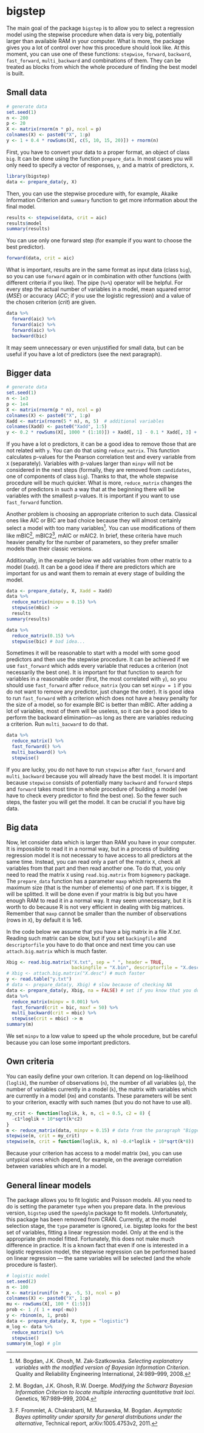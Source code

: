
<!-- README.md is generated from README.Rmd. Please edit that file -->

# bigstep

The main goal of the package `bigstep` is to allow you to select a
regression model using the stepwise procedure when data is very big,
potentially larger than available RAM in your computer. What is more,
the package gives you a lot of control over how this procedure should
look like. At this moment, you can use one of these functions:
`stepwise`, `forward`, `backward`, `fast_forward`, `multi_backward` and
combinations of them. They can be treated as blocks from which the whole
procedure of finding the best model is built.

## Small data

``` r
# generate data
set.seed(1)
n <- 200
p <- 20
X <- matrix(rnorm(n * p), ncol = p)
colnames(X) <- paste0("X", 1:p)
y <- 1 + 0.4 * rowSums(X[, c(5, 10, 15, 20)]) + rnorm(n)
```

First, you have to convert your data to a proper format, an object of
class `big`. It can be done using the function `prepare_data`. In most
cases you will only need to specify a vector of responses, `y`, and a
matrix of predictors, `X`.

``` r
library(bigstep)
data <- prepare_data(y, X)
```

Then, you can use the stepwise procedure with, for example, Akaike
Information Criterion and `summary` function to get more information
about the final model.

``` r
results <- stepwise(data, crit = aic)
results$model
summary(results)
```

You can use only one forward step (for example if you want to choose the
best predictor).

``` r
forward(data, crit = aic)
```

What is important, results are in the same format as input data (class
`big`), so you can use `forward` again or in combination with other
functions (with different criteria if you like). The pipe (`%>%`)
operator will be helpful. For every step the actual number of variables
in a model, mean squared error (*MSE*) or accuracy (*ACC*; if you use
the logistic regression) and a value of the chosen criterion (*crit*)
are given.

``` r
data %>%
  forward(aic) %>% 
  forward(aic) %>% 
  forward(aic) %>% 
  backward(bic)
```

It may seem unnecessary or even unjustified for small data, but can be
useful if you have a lot of predictors (see the next paragraph).

## Bigger data

``` r
# generate data
set.seed(1)
n <- 1e3
p <- 1e4
X <- matrix(rnorm(p * n), ncol = p)
colnames(X) <- paste0("X", 1:p)
Xadd <- matrix(rnorm(5 * n), n, 5)  # additional variables
colnames(Xadd) <- paste0("Xadd", 1:5)
y <- 0.2 * rowSums(X[, 1000 * (1:10)]) + Xadd[, 1] - 0.1 * Xadd[, 3] + rnorm(n)
```

If you have a lot o predictors, it can be a good idea to remove those
that are not related with `y`. You can do that using `reduce_matrix`.
This function calculates p-values for the Pearson correlation test and
every variable from `X` (separately). Variables with p-values larger
than `minpv` will not be considered in the next steps (formally, they
are removed from `candidates`, one of components of class `big`). Thanks
to that, the whole stepwise procedure will be much quicker. What is
more, `reduce_matrix` changes the order of predictors in such a way that
at the beginning there will be variables with the smallest p-values. It
is important if you want to use `fast_forward` function.

Another problem is choosing an appropriate criterion to such data.
Classical ones like AIC or BIC are bad choice because they will almost
certainly select a model with too many variables[^1]. You can use
modifications of them like mBIC[^2], mBIC2[^3], mAIC or mAIC2. In brief,
these criteria have much heavier penalty for the number of parameters,
so they prefer smaller models than their classic versions.

Additionally, in the example below we add variables from other matrix to
a model (`Xadd`). It can be a good idea if there are predictors which
are important for us and want them to remain at every stage of building
the model.

``` r
data <- prepare_data(y, X, Xadd = Xadd)
data %>%
  reduce_matrix(minpv = 0.15) %>%
  stepwise(mbic) ->
  results
summary(results)

data %>%
  reduce_matrix(0.15) %>%
  stepwise(bic) # bad idea...
```

Sometimes it will be reasonable to start with a model with some good
predictors and then use the stepwise procedure. It can be achieved if we
use `fast_forward` which adds every variable that reduces a criterion
(not necessarily the best one). It is important for that function to
search for variables in a reasonable order (first, the most correlated
with `y`), so you should use `fast_forward` after `reduce_matrix` (you
can set `minpv = 1` if you do not want to remove any predictor, just
change the order). It is good idea to run `fast_forward` with a
criterion which does not have a heavy penalty for the size of a model,
so for example BIC is better than mBIC. After adding a lot of variables,
most of them will be useless, so it can be a good idea to perform the
backward elimination—as long as there are variables reducing a
criterion. Run `multi_bacward` to do that.

``` r
data %>%
  reduce_matrix() %>%
  fast_forward() %>% 
  multi_backward() %>% 
  stepwise()
```

If you are lucky, you do not have to run `stepwise` after `fast_forward`
and `multi_backward` because you will already have the best model. It is
important because `stepwise` consists of potentially many `backward` and
`forward` steps and `forward` takes most time in whole procedure of
building a model (we have to check every predictor to find the best
one). So the fewer such steps, the faster you will get the model. It can
be crucial if you have big data.

## Big data

Now, let consider data which is larger than RAM you have in your
computer. It is impossible to read it in a normal way, but in a process
of building regression model it is not necessary to have access to all
predictors at the same time. Instead, you can read only a part of the
matrix `X`, check all variables from that part and then read another
one. To do that, you only need to read the matrix `X` using
`read.big.matrix` from `bigmemory` package. The `prepare_data` function
has a parameter `maxp` which represents the maximum size (that is the
number of elements) of one part. If `X` is bigger, it will be splitted.
It will be done even if your matrix is big but you have enough RAM to
read it in a normal way. It may seem unnecessary, but it is worth to do
because R is not very efficient in dealing with big matrices. Remember
that `maxp` cannot be smaller than the number of observations (rows in
`X`), by default it is 1e6.

In the code below we assume that you have a big matrix in a file
*X.txt*. Reading such matrix can be slow, but if you set `backingfile`
and `descriptorfile` you have to do that once and next time you can use
`attach.big.matrix` which is much faster.

``` r
Xbig <- read.big.matrix("X.txt", sep = " ", header = TRUE,
                        backingfile = "X.bin", descriptorfile = "X.desc")
# Xbig <- attach.big.matrix("X.desc") # much faster
y <- read.table("y.txt")
# data <- prepare_data(y, Xbig) # slow because of checking NA
data <- prepare_data(y, Xbig, na = FALSE) # set if you know that you do not have NA
data %>%
  reduce_matrix(minpv = 0.001) %>%
  fast_forward(crit = bic, maxf = 50) %>%
  multi_backward(crit = mbic) %>%
  stepwise(crit = mbic) -> m
summary(m)
```

We set `minpv` to a low value to speed up the whole procedure, but be
careful because you can lose some important predictors.

## Own criteria

You can easily define your own criterion. It can depend on
log-likelihood (`loglik`), the number of observations (`n`), the number
of all variables (`p`), the number of variables currently in a model
(`k`), the matrix with variables which are currently in a model (`Xm`)
and constants. These parameters will be sent to your criterion, exactly
with such names (but you do not have to use all).

``` r
my_crit <- function(loglik, k, n, c1 = 0.5, c2 = 8) {
  -c1*loglik + 10*sqrt(k*c2)
}
m <- reduce_matrix(data, minpv = 0.15) # data from the paragraph "Bigger data"
stepwise(m, crit = my_crit)
stepwise(m, crit = function(loglik, k, n) -0.4*loglik + 10*sqrt(k*8))
```

Because your criterion has access to a model matrix (`Xm`), you can use
untypical ones which depend, for example, on the average correlation
between variables which are in a model.

## General linear models

The package allows you to fit logistic and Poisson models. All you need
to do is setting the parameter `type` when you prepare data. In the
previous version, `bigstep` used the `speedglm` package to fit models.
Unfortunately, this package has been removed from CRAN. Currently, at
the model selection stage, the `type` parameter is ignored, i.e. bigstep
looks for the best set of variables, fitting a linear regression model.
Only at the end is the appropriate glm model fitted. Fortunately, this
does not make much difference in practice. It is a known fact that even
if one is interested in a logistic regression model, the stepwise
regression can be performed based on linear regression — the same
variables will be selected (and the whole procedure is faster).

``` r
# logistic model
set.seed(2)
n <- 100
X <- matrix(runif(n * p, -5, 5), ncol = p)
colnames(X) <- paste0("X", 1:p)
mu <- rowSums(X[, 100 * (1:5)])
prob <- 1 /( 1 + exp(-mu))
y <- rbinom(n, 1, prob)
data <- prepare_data(y, X, type = "logistic")
m_log <- data %>%
  reduce_matrix() %>%
  stepwise()
summary(m_log) # glm
```

[^1]: M. Bogdan, J.K. Ghosh, M. Zak-Szatkowska. *Selecting explanatory
    variables with the modified version of Bayesian Information
    Criterion*. Quality and Reliability Engineering International,
    24:989–999, 2008.

[^2]: M. Bogdan, J.K. Ghosh, R.W. Doerge. *Modifying the Schwarz
    Bayesian Information Criterion to locate multiple interacting
    quantitative trait loci*. Genetics, 167:989–999, 2004.

[^3]: F. Frommlet, A. Chakrabarti, M. Murawska, M. Bogdan. *Asymptotic
    Bayes optimality under sparsity for general distributions under the
    alternative*, Technical report, arXiv:1005.4753v2, 2011.
